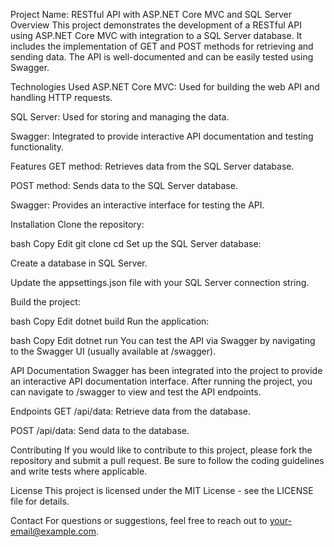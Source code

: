 Project Name: RESTful API with ASP.NET Core MVC and SQL Server
Overview
This project demonstrates the development of a RESTful API using ASP.NET Core MVC with integration to a SQL Server database. It includes the implementation of GET and POST methods for retrieving and sending data. The API is well-documented and can be easily tested using Swagger.

Technologies Used
ASP.NET Core MVC: Used for building the web API and handling HTTP requests.

SQL Server: Used for storing and managing the data.

Swagger: Integrated to provide interactive API documentation and testing functionality.

Features
GET method: Retrieves data from the SQL Server database.

POST method: Sends data to the SQL Server database.

Swagger: Provides an interactive interface for testing the API.

Installation
Clone the repository:

bash
Copy
Edit
git clone <repository-url>
cd <repository-folder>
Set up the SQL Server database:

Create a database in SQL Server.

Update the appsettings.json file with your SQL Server connection string.

Build the project:

bash
Copy
Edit
dotnet build
Run the application:

bash
Copy
Edit
dotnet run
You can test the API via Swagger by navigating to the Swagger UI (usually available at /swagger).

API Documentation
Swagger has been integrated into the project to provide an interactive API documentation interface. After running the project, you can navigate to /swagger to view and test the API endpoints.

Endpoints
GET /api/data: Retrieve data from the database.

POST /api/data: Send data to the database.

Contributing
If you would like to contribute to this project, please fork the repository and submit a pull request. Be sure to follow the coding guidelines and write tests where applicable.

License
This project is licensed under the MIT License - see the LICENSE file for details.

Contact
For questions or suggestions, feel free to reach out to your-email@example.com.
